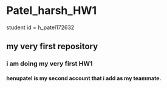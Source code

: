 # Patel_harsh_HW1
student id = h_patel172632
## my very first repository

### i am doing my very first HW1
#### henupatel is my second account that i add as my teammate.
